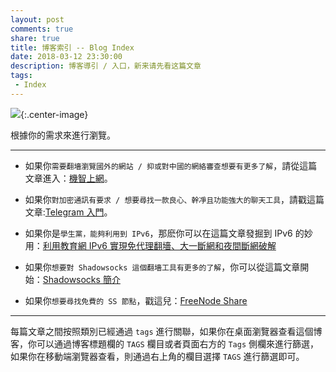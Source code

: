 ```yaml
---
layout: post
comments: true
share: true
title: 博客索引 -- Blog Index
date: 2018-03-12 23:30:00
description: 博客導引 / 入口，新来请先看这篇文章
tags:
 - Index
---
```


![](http://telegra.ph/file/aed1cb9fb216b130ef432.jpg){:.center-image}

根據你的需求來進行瀏覽。

---

* 如果你`需要翻墻瀏覽國外的網站 / 抑或對中國的網絡審查想要有更多了解`，請從這篇文章進入：[機智上網](http://test007.gq/surf-the-real)。

* 如果你`對加密通訊有要求 / 想要尋找一款良心、幹凈且功能強大的聊天工具`，請戳這篇文章:[Telegram 入門](http://test007.gq/Telegram)。

* 如果你是`學生黨，能夠利用到 IPv6`，那麽你可以在這篇文章發掘到 IPv6 的妙用：[利用教育網 IPv6 實現免代理翻墻、大一斷網和夜間斷網破解](http://test007.gq/IPV6-edu)

* 如果你`想要對 Shadowsocks 這個翻墻工具有更多的了解`，你可以從這篇文章開始：[Shadowsocks 簡介](http://test007.gq/ss-intro)

* 如果你`想要尋找免費的 SS 節點`，戳這兒：[FreeNode Share](http://test007.gq/Free-node-share)

---

每篇文章之間按照類別已經通過 `tags` 進行關聯，如果你在桌面瀏覽器查看這個博客，你可以通過博客標題欄的 `TAGS` 欄目或者頁面右方的 `Tags` 側欄來進行篩選，如果你在移動端瀏覽器查看，則通過右上角的欄目選擇 `TAGS` 進行篩選即可。
